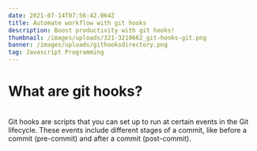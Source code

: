 ```yaml
---
date: 2021-07-14T07:56:42.064Z
title: Automate workflow with git hooks
description: Boost productivity with git hooks!
thumbnail: /images/uploads/321-3210662_git-hooks-git.png
banner: /images/uploads/githooksdirectory.png
tag: Javascript Programming
---
```


# What are git hooks?

\
Git hooks are scripts that you can set up to run at certain events in the Git lifecycle. These events include different stages of a commit, like before a commit (pre-commit) and after a commit (post-commit).
